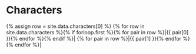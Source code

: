 # Characters

{% assign row = site.data.characters[0] %}
{% for row in site.data.characters %}{% if forloop.first %}{% for pair in row %}|{{ pair[0] }}{% endfor %}{% endif %}|
{% for pair in row %}|{{ pair[1] }}{% endfor %}{% endfor %}|
